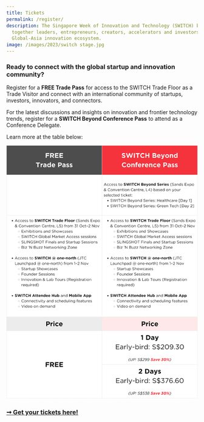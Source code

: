 ```yaml
---
title: Tickets
permalink: /register/
description: The Singapore Week of Innovation and Technology (SWITCH) brings
  together leaders, entrepreneurs, creators, accelerators and investors from the
  Global-Asia innovation ecosystem.
image: /images/2023/switch stage.jpg
---
```

### Ready to connect with the global startup and innovation community?

Register for a **FREE Trade Pass** for access to the SWITCH Trade Floor as a Trade Visitor and connect with an international community of startups, investors, innovators, and connectors.

For the latest discussions and insights on innovation and frontier technology trends, register for a **SWITCH Beyond Conference Pass** to attend as a Conference Delegate.

Learn more at the table below:

![Price table for SWITCH 2023](/images/2023/Infographics/infographic_switch2023_tickets_earlybird_1200p_v1.png)

### [➞ Get your tickets here!](https://www.2023.switchsg.org/event/6c0fef40-8246-423a-8e02-c256dbdaf617/summary)